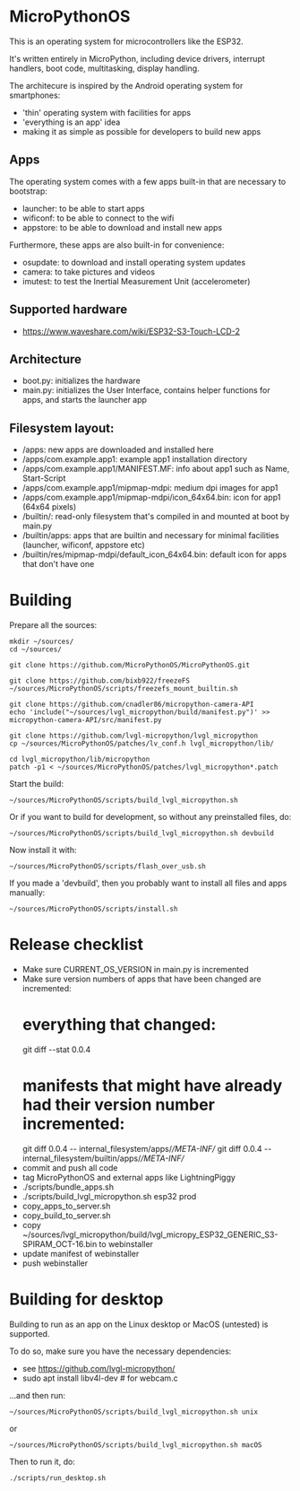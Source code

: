 MicroPythonOS
=======

This is an operating system for microcontrollers like the ESP32.

It's written entirely in MicroPython, including device drivers, interrupt handlers, boot code, multitasking, display handling.

The architecure is inspired by the Android operating system for smartphones:
- 'thin' operating system with facilities for apps
- 'everything is an app' idea
- making it as simple as possible for developers to build new apps

## Apps

The operating system comes with a few apps built-in that are necessary to bootstrap:
- launcher: to be able to start apps
- wificonf: to be able to connect to the wifi
- appstore: to be able to download and install new apps

Furthermore, these apps are also built-in for convenience:
- osupdate: to download and install operating system updates
- camera: to take pictures and videos
- imutest: to test the Inertial Measurement Unit (accelerometer)

## Supported hardware

- https://www.waveshare.com/wiki/ESP32-S3-Touch-LCD-2 

## Architecture

- boot.py: initializes the hardware
- main.py: initializes the User Interface, contains helper functions for apps, and starts the launcher app

## Filesystem layout:

- /apps: new apps are downloaded and installed here
- /apps/com.example.app1: example app1 installation directory
- /apps/com.example.app1/MANIFEST.MF: info about app1 such as Name, Start-Script
- /apps/com.example.app1/mipmap-mdpi: medium dpi images for app1
- /apps/com.example.app1/mipmap-mdpi/icon_64x64.bin: icon for app1 (64x64 pixels)
- /builtin/: read-only filesystem that's compiled in and mounted at boot by main.py
- /builtin/apps: apps that are builtin and necessary for minimal facilities (launcher, wificonf, appstore etc)
- /builtin/res/mipmap-mdpi/default_icon_64x64.bin: default icon for apps that don't have one

# Building

Prepare all the sources:

```
mkdir ~/sources/
cd ~/sources/

git clone https://github.com/MicroPythonOS/MicroPythonOS.git

git clone https://github.com/bixb922/freezeFS
~/sources/MicroPythonOS/scripts/freezefs_mount_builtin.sh

git clone https://github.com/cnadler86/micropython-camera-API
echo 'include("~/sources/lvgl_micropython/build/manifest.py")' >> micropython-camera-API/src/manifest.py

git clone https://github.com/lvgl-micropython/lvgl_micropython
cp ~/sources/MicroPythonOS/patches/lv_conf.h lvgl_micropython/lib/

cd lvgl_micropython/lib/micropython
patch -p1 < ~/sources/MicroPythonOS/patches/lvgl_micropython*.patch
```

Start the build:

```
~/sources/MicroPythonOS/scripts/build_lvgl_micropython.sh
```

Or if you want to build for development, so without any preinstalled files, do:

```
~/sources/MicroPythonOS/scripts/build_lvgl_micropython.sh devbuild
```

Now install it with:

```
~/sources/MicroPythonOS/scripts/flash_over_usb.sh
```

If you made a 'devbuild', then you probably want to install all files and apps manually:

```
~/sources/MicroPythonOS/scripts/install.sh
```

Release checklist
=================
- Make sure CURRENT_OS_VERSION in main.py is incremented
- Make sure version numbers of apps that have been changed are incremented:
	# everything that changed:
	git diff --stat 0.0.4
	# manifests that might have already had their version number incremented:
	git diff 0.0.4 -- internal_filesystem/apps/*/META-INF/*
	git diff 0.0.4 -- internal_filesystem/builtin/apps/*/META-INF/*
- commit and push all code
- tag MicroPythonOS and external apps like LightningPiggy
- ./scripts/bundle_apps.sh
- ./scripts/build_lvgl_micropython.sh esp32 prod
- copy_apps_to_server.sh
- copy_build_to_server.sh
- copy ~/sources/lvgl_micropython/build/lvgl_micropy_ESP32_GENERIC_S3-SPIRAM_OCT-16.bin to webinstaller
- update manifest of webinstaller
- push webinstaller

Building for desktop
====================
Building to run as an app on the Linux desktop or MacOS (untested) is supported.

To do so, make sure you have the necessary dependencies:
- see https://github.com/lvgl-micropython/
- sudo apt install libv4l-dev # for webcam.c

...and then run:

```
~/sources/MicroPythonOS/scripts/build_lvgl_micropython.sh unix
```

or

```
~/sources/MicroPythonOS/scripts/build_lvgl_micropython.sh macOS
```

Then to run it, do:

```
./scripts/run_desktop.sh
```
